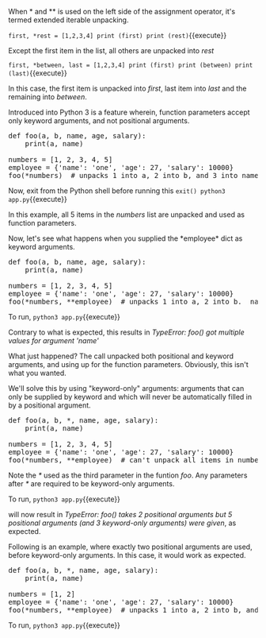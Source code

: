 When \* and \*\* is used on the left side of the assignment operator, it's termed extended iterable unpacking.

`first, *rest = [1,2,3,4]
print (first)
print (rest)`{{execute}}

Except the first item in the list, all others are unpacked into *rest*

`first, *between, last = [1,2,3,4]
print (first)
print (between)
print (last)`{{execute}}

In this case, the first item is unpacked into *first*, last item into *last* and the remaining into *between*.

Introduced into Python 3 is a feature wherein, function parameters accept only keyword arguments, and not positional arguments.

<pre class="file" data-filename="app.py" data-target="replace">
def foo(a, b, name, age, salary):
    print(a, name)

numbers = [1, 2, 3, 4, 5]
employee = {'name': 'one', 'age': 27, 'salary': 10000}
foo(*numbers)  # unpacks 1 into a, 2 into b, and 3 into name.
</pre>

Now, exit from the Python shell before running this `exit()
python3 app.py`{{execute}}

In this example, all 5 items in the *numbers* list are unpacked and used as function parameters.

Now, let's see what happens when you supplied the \*employee\* dict as keyword arguments.

<pre class="file" data-filename="app.py" data-target="replace">
def foo(a, b, name, age, salary):
    print(a, name)

numbers = [1, 2, 3, 4, 5]
employee = {'name': 'one', 'age': 27, 'salary': 10000}
foo(*numbers, **employee)  # unpacks 1 into a, 2 into b.  name parameter gets 3 as well as 'one'.
</pre>

To run, `python3 app.py`{{execute}}

Contrary to what is expected, this results in *TypeError: foo() got multiple values for argument 'name'*

What just happened?  The call unpacked both positional and keyword arguments, and using up for the function parameters.  Obviously, this isn't what you wanted.

We'll solve this by using "keyword-only" arguments: arguments that can only be supplied by keyword and which will never be automatically filled in by a positional argument.

<pre class="file" data-filename="app.py" data-target="replace">
def foo(a, b, *, name, age, salary):
    print(a, name)

numbers = [1, 2, 3, 4, 5]
employee = {'name': 'one', 'age': 27, 'salary': 10000}
foo(*numbers, **employee)  # can't unpack all items in numbers list, since function needs keyword-only args.
</pre>

Note the *\** used as the third parameter in the funtion *foo*.  Any parameters after *\** are required to be keyword-only arguments.

To run, `python3 app.py`{{execute}}

will now result in *TypeError: foo() takes 2 positional arguments but 5 positional arguments (and 3 keyword-only arguments) were given*, as expected.

Following is an example, where exactly two positional arguments are used, before keyword-only arguments.  In this case, it would work as expected.

<pre class="file" data-filename="app.py" data-target="replace">
def foo(a, b, *, name, age, salary):
    print(a, name)

numbers = [1, 2]
employee = {'name': 'one', 'age': 27, 'salary': 10000}
foo(*numbers, **employee)  # unpacks 1 into a, 2 into b, and 'one' into name.
</pre>

To run, `python3 app.py`{{execute}}